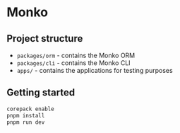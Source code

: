 # Monko

## Project structure

- `packages/orm` - contains the Monko ORM
- `packages/cli` - contains the Monko CLI
- `apps/` - contains the applications for testing purposes

## Getting started

```bash
corepack enable
pnpm install
pnpm run dev
```
